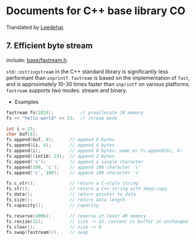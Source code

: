 # Documents for C++ base library CO

Translated by [Leedehai](https://github.com/Leedehai).

## 7. Efficient byte stream

include: [base/fastream.h](https://github.com/idealvin/co/blob/master/base/fastream.h).

`std::ostringstream` in the C++ standard library is significantly less performant than `snprintf`. `fastream` is based on the implementation of `fast`, and is approximately 10-30 times faster than `snprintf` on various platforms. `fastream` supports two modes: stream and binary.

- Examples

```cpp
fastream fs(1024);          // preallocate 1K memory
fs << "hello world" << 23;  // stream mode

int i = 23;
char buf[8];
fs.append(buf, 8);      // append 8 bytes
fs.append(&i, 4);       // append 4 bytes
fs.append(i);           // append 8 bytes，same as fs.append(&i, 4)
fs.append((int16) 23);  // append 2 bytes
fs.append('c');         // append a single character
fs.append(100, 'c');    // append 100 character 'c'
fs.append('c', 100);    // append 100 character 'c'

fs.c_str();             // return a C-style string
fs.str();               // return a C++ string with deep-copy
fs.data();              // return pointer to data
fs.size();              // return data length
fs.capacity();          // capacity

fs.reserve(4096);       // reserve at least 4K memory
fs.resize(32);          // size -> 32，content in buffer is unchanged
fs.clear();             // size -> 0
fs.swap(fastream());    // swap
```
